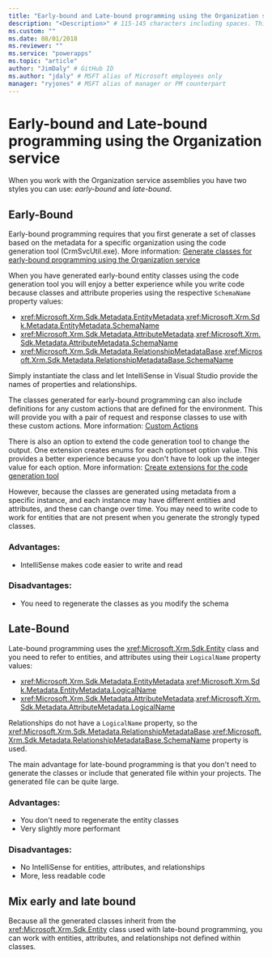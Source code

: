 ```yaml
---
title: "Early-bound and Late-bound programming using the Organization service (Common Data Service for Apps) | Microsoft Docs" # Intent and product brand in a unique string of 43-59 chars including spaces
description: "<Description>" # 115-145 characters including spaces. This abstract displays in the search result.
ms.custom: ""
ms.date: 08/01/2018
ms.reviewer: ""
ms.service: "powerapps"
ms.topic: "article"
author: "JimDaly" # GitHub ID
ms.author: "jdaly" # MSFT alias of Microsoft employees only
manager: "ryjones" # MSFT alias of manager or PM counterpart
---
```

# Early-bound and Late-bound programming using the Organization service

<!-- 

Late-bound is the 'default mode' that can be used without running CrmSvcUtil.exe
This topic should describe the pros and cons of the different style. 

https://docs.microsoft.com/en-us/dynamics365/customer-engagement/developer/org-service/mix-early-late-bound-entities
-->

When you work with the Organization service assemblies you have two styles you can use: *early-bound* and *late-bound*.

## Early-Bound

Early-bound programming requires that you first generate a set of classes based on the metadata for a specific organization using the code generation tool (CrmSvcUtil.exe). More information: [Generate classes for early-bound programming using the Organization service](generate-early-bound-classes.md)

When you have generated early-bound entity classes using the code generation tool you will enjoy a better experience while you write code because classes and attribute properies using the respective `SchemaName` property values:

- <xref:Microsoft.Xrm.Sdk.Metadata.EntityMetadata>.<xref:Microsoft.Xrm.Sdk.Metadata.EntityMetadata.SchemaName> 
- <xref:Microsoft.Xrm.Sdk.Metadata.AttributeMetadata>.<xref:Microsoft.Xrm.Sdk.Metadata.AttributeMetadata.SchemaName>
- <xref:Microsoft.Xrm.Sdk.Metadata.RelationshipMetadataBase>.<xref:Microsoft.Xrm.Sdk.Metadata.RelationshipMetadataBase.SchemaName>

Simply instantiate the class and let IntelliSense in Visual Studio provide the names of properties and relationships.

The classes generated for early-bound programming can also include definitions for any custom actions that are defined for the environment. This will provide you with a pair of request and response classes to use with these custom actions. More information: [Custom Actions](../custom-actions.md)

There is also an option to extend the code generation tool to change the output. One extension creates enums for each optionset option value. This provides a better experience because you don't have to look up the integer value for each option. More information: [Create extensions for the code generation tool](extend-code-generation-tool.md)

However, because the classes are generated using metadata from a specific instance, and each instance may have different entities and attributes, and these can change over time. You may need to write code to work for entities that are not present when you generate the strongly typed classes.

### Advantages:

 - IntelliSense makes code easier to write and read

### Disadvantages:

- You need to regenerate the classes as you modify the schema

## Late-Bound

Late-bound programming uses the <xref:Microsoft.Xrm.Sdk.Entity> class and you need to refer to entities, and attributes using their `LogicalName` property values: 
- <xref:Microsoft.Xrm.Sdk.Metadata.EntityMetadata>.<xref:Microsoft.Xrm.Sdk.Metadata.EntityMetadata.LogicalName> 
- <xref:Microsoft.Xrm.Sdk.Metadata.AttributeMetadata>.<xref:Microsoft.Xrm.Sdk.Metadata.AttributeMetadata.LogicalName>

Relationships do not have a `LogicalName` property, so the <xref:Microsoft.Xrm.Sdk.Metadata.RelationshipMetadataBase>.<xref:Microsoft.Xrm.Sdk.Metadata.RelationshipMetadataBase.SchemaName> property is used.

The main advantage for late-bound programming is that you don't need to generate the classes or include that generated file within your projects. The generated file can be quite large.

### Advantages:

 - You don't need to regenerate the entity classes
 - Very slightly more performant

### Disadvantages:

- No IntelliSense for entities, attributes, and relationships
- More, less readable code

## Mix early and late bound

Because all the generated classes inherit from the <xref:Microsoft.Xrm.Sdk.Entity> class used with late-bound programming, you can work with entities, attributes, and relationships not defined within classes.

<!-- TODO: So much debate and opinions about which to use e.g. https://stackoverflow.com/questions/15038699/what-are-the-disadvantages-of-early-bound/15040087 

Seems like the need to call the EnableProxyTypes is only needed for the proxy that is passed into plug-ins?

https://docs.microsoft.com/en-us/dotnet/api/microsoft.xrm.sdk.client.organizationserviceproxy.enableproxytypes

Using CrmServiceClient I don't need it.
-->